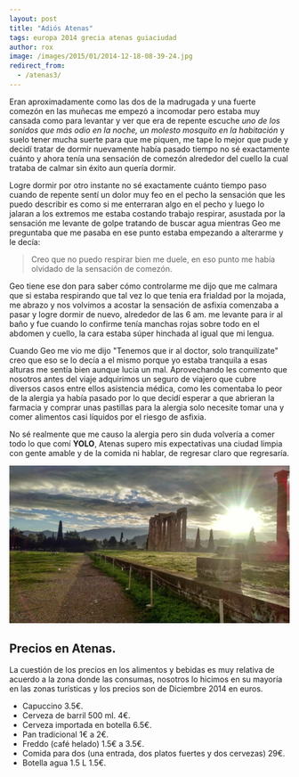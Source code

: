 ```yaml
---
layout: post
title: "Adiós Atenas"
tags: europa 2014 grecia atenas guiaciudad
author: rox
image: /images/2015/01/2014-12-18-08-39-24.jpg
redirect_from: 
  - /atenas3/
---
```

Eran aproximadamente como las dos de la madrugada y una fuerte comezón en las muñecas me empezó a incomodar pero estaba muy cansada como para levantar y ver que era de repente escuche *uno de los sonidos que más odio en la noche, un molesto mosquito en la habitación* y suelo tener mucha suerte para que me piquen, me tape lo mejor que pude y decidí tratar de dormir nuevamente había pasado tiempo no sé exactamente cuánto y ahora tenía una sensación de comezón alrededor del cuello la cual trataba de calmar sin éxito aun quería dormir. 

Logre dormir por otro instante no sé exactamente cuánto tiempo paso cuando de repente sentí un dolor muy feo en el pecho la sensación que les puedo describir es como si me enterraran algo en el pecho y luego lo jalaran a los extremos me estaba costando trabajo respirar, asustada por la sensación me levante de golpe tratando de buscar agua mientras Geo me preguntaba que me pasaba en ese punto estaba empezando a alterarme y le decía: 

>Creo que no puedo respirar bien me duele, en eso punto me había olvidado de la sensación de comezón.

Geo tiene ese don para saber cómo controlarme me dijo que me calmara que si estaba respirando que tal vez lo que tenia era frialdad por la mojada, me abrazo y nos volvimos a acostar la sensación de asfixia comenzaba a pasar y logre dormir de nuevo, alrededor de las 6 am. me levante para ir al baño y fue cuando lo confirme tenía manchas rojas sobre todo en el abdomen y cuello, la cara estaba súper  hinchada al igual que mi lengua. 

Cuando Geo me vio me dijo "Tenemos que ir al doctor, solo tranquilízate" creo que eso se lo decía a el mismo porque yo estaba tranquila a esas alturas me sentía bien aunque lucia un mal. Aprovechando les comento que nosotros antes del viaje adquirimos un seguro de viajero que cubre diversos casos entre ellos asistencia médica, como les comentaba lo peor de la alergia ya había pasado por lo que decidí esperar a que abrieran la farmacia y comprar unas pastillas para la alergia solo necesite tomar una y comer alimentos casi líquidos por el riesgo de asfixia.  

No sé realmente que me causo la alergia pero sin duda volvería a comer todo lo que comí **YOLO**, Atenas supero mis expectativas una ciudad limpia con gente amable y de la comida ni hablar, de regresar claro que regresaría.

![De nuestras últimas fotos, el templo de Zeus](/images/2015/01/2014-12-18-08-39-24.jpg)

## Precios en Atenas. 
La cuestión de los precios en los alimentos y bebidas es muy relativa de acuerdo a la zona donde las consumas, nosotros lo hicimos en su mayoría en las zonas turísticas y los precios son de Diciembre 2014 en euros.

* Capuccino 3.5€.
* Cerveza de barril 500 ml. 4€.
* Cerveza importada en botella 6.5€.
* Pan tradicional 1€ a 2€.
* Freddo (café helado) 1.5€ a 3.5€.
* Comida para dos (una entrada, dos platos fuertes y dos cervezas) 29€.
* Botella agua 1.5 L 1.5€.
